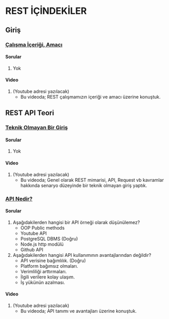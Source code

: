 # REST İÇİNDEKİLER

## Giriş 
### [Çalışma İçeriği, Amacı](Introduction/)
#### Sorular
1. Yok

#### Video
1. (Youtube adresi yazılacak)
	- Bu videoda; REST çalışmamızın içeriği ve amacı üzerine konuştuk. 

## REST API Teori
### [Teknik Olmayan Bir Giriş](NonTechnicalIntro/)
#### Sorular
1. Yok

#### Video
1. (Youtube adresi yazılacak)
	- Bu videoda; Genel olarak REST mimarisi, API, Request vb kavramlar hakkında senaryo düzeyinde bir teknik olmayan giriş yaptık. 

### [API Nedir?](WhatIsAPI/)
#### Sorular
1. Aşağıdakilerden hangisi bir API örneği olarak düşünülemez?
	- OOP Public methods
	- Youtube API
	- PostgreSQL DBMS (Doğru)
	- Node.js http modülü
	- Github API
2. Aşağıdakilerden hangisi API kullanımının avantajlarından değildir?
	- API verisine bağımlılık. (Doğru)
	- Platform bağımsız olmaları.
	- Verimliliği arttırmaları.
	- İlgili verilere kolay ulaşım.
	- İş yükünün azalması.

#### Video
1. (Youtube adresi yazılacak)
	- Bu videoda; API tanımı ve avantajları üzerine konuştuk.
